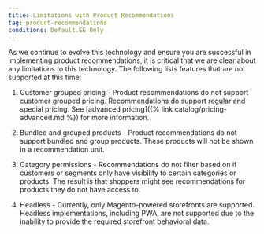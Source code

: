 ```yaml
---
title: Limitations with Product Recommendations
tag: product-recommendations
conditions: Default.EE Only
---
```


As we continue to evolve this technology and ensure you are successful in implementing product recommendations, it is critical that we are clear about any limitations to this technology. The following lists features that are not supported at this time:

1. Customer grouped pricing - Product recommendations do not support customer grouped pricing. Recommendations do support regular and special pricing. See [advanced pricing]({% link catalog/pricing-advanced.md %}) for more information.

1. Bundled and grouped products - Product recommendations do not support bundled and group products. These products will not be shown in a recommendation unit.

1. Category permissions - Recommendations do not filter based on if customers or segments only have visibility to certain categories or products. The result is that shoppers might see recommendations for products they do not have access to.

1. Headless - Currently, only Magento-powered storefronts are supported. Headless implementations, including PWA, are not supported due to the inability to provide the required storefront behavioral data.
